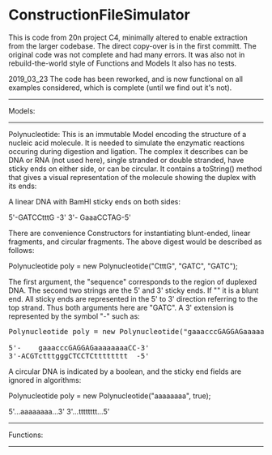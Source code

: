# ConstructionFileSimulator

This is code from 20n project C4, minimally altered to enable extraction from the larger codebase.  The direct copy-over is in the first committ.  The original code was not complete and had many errors.  It was also not in rebuild-the-world style of Functions and Models
It also has no tests.

2019_03_23
The code has been reworked, and is now functional on all examples considered, which is complete (until we find out it's not).

*******
Models:
*******

Polynucleotide:  This is an immutable Model encoding the structure of a nucleic acid molecule. It is needed to simulate the enzymatic reactions occuring during digestion and ligation. The complex it describes can be DNA or RNA (not used here), single stranded or double stranded, have sticky ends on either side, or can be circular. It contains a toString() method that gives a visual representation of the molecule showing the duplex with its ends:

A linear DNA with BamHI sticky ends on both sides:

5'-GATCCtttG    -3'
3'-    GaaaCCTAG-5'

There are convenience Constructors for instantiating blunt-ended, linear fragments, and circular fragments.  The above digest would be described as follows:

Polynucleotide poly = new Polynucleotide("CtttG", "GATC", "GATC");

The first argument, the "sequence" corresponds to the region of duplexed DNA. The second two strings are the 5' and 3' sticky ends.  If "" it is a blunt end.  All sticky ends are represented in the 5' to 3' direction referring to the top strand.  Thus both arguments here are "GATC".  A 3' extension is represented by the symbol "-" such as:

<pre>
Polynucleotide poly = new Polynucleotide("gaaacccGAGGAGaaaaaaaa", "-TGCA", "-CC");

5'-    gaaacccGAGGAGaaaaaaaaCC-3'
3'-ACGTctttgggCTCCTCtttttttt  -5'
</pre>

A circular DNA is indicated by a boolean, and the sticky end fields are ignored in algorithms:

Polynucleotide poly = new Polynucleotide("aaaaaaaa", true);

5'...aaaaaaaa...3'
3'...tttttttt...5'

*******
Functions:
*******
